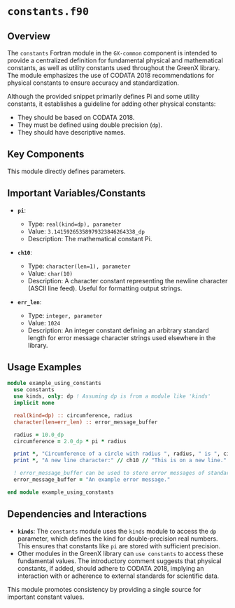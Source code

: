 # `constants.f90`

## Overview

The `constants` Fortran module in the `GX-common` component is intended to provide a centralized definition for fundamental physical and mathematical constants, as well as utility constants used throughout the GreenX library. The module emphasizes the use of CODATA 2018 recommendations for physical constants to ensure accuracy and standardization.

Although the provided snippet primarily defines Pi and some utility constants, it establishes a guideline for adding other physical constants:
- They should be based on CODATA 2018.
- They must be defined using double precision (`dp`).
- They should have descriptive names.

## Key Components

This module directly defines parameters.

## Important Variables/Constants

- **`pi`**:
    - Type: `real(kind=dp), parameter`
    - Value: `3.14159265358979323846264338_dp`
    - Description: The mathematical constant Pi.

- **`ch10`**:
    - Type: `character(len=1), parameter`
    - Value: `char(10)`
    - Description: A character constant representing the newline character (ASCII line feed). Useful for formatting output strings.

- **`err_len`**:
    - Type: `integer, parameter`
    - Value: `1024`
    - Description: An integer constant defining an arbitrary standard length for error message character strings used elsewhere in the library.

## Usage Examples

```fortran
module example_using_constants
  use constants
  use kinds, only: dp ! Assuming dp is from a module like 'kinds'
  implicit none

  real(kind=dp) :: circumference, radius
  character(len=err_len) :: error_message_buffer

  radius = 10.0_dp
  circumference = 2.0_dp * pi * radius

  print *, "Circumference of a circle with radius ", radius, " is ", circumference
  print *, "A new line character:" // ch10 // "This is on a new line."

  ! error_message_buffer can be used to store error messages of standard length
  error_message_buffer = "An example error message."

end module example_using_constants
```

## Dependencies and Interactions

- **`kinds`**: The `constants` module uses the `kinds` module to access the `dp` parameter, which defines the kind for double-precision real numbers. This ensures that constants like `pi` are stored with sufficient precision.
- Other modules in the GreenX library can `use constants` to access these fundamental values. The introductory comment suggests that physical constants, if added, should adhere to CODATA 2018, implying an interaction with or adherence to external standards for scientific data.

This module promotes consistency by providing a single source for important constant values.
